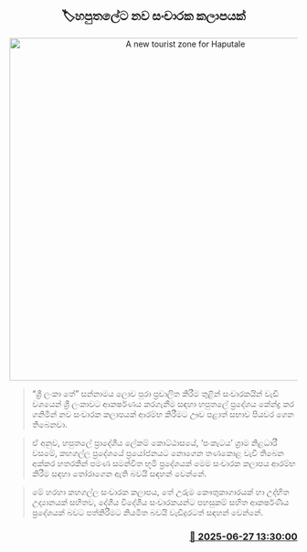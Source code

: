 <p align='center'><b><h2 align='center' title='A new tourist zone for Haputale'>🏷හපුතලේට නව සංචාරක කලාපයක්</h2></b></p>
<p align='center'><img src='https://helakuru.sgp1.cdn.digitaloceanspaces.com/esana/images/lib/haputale-u.jpg' width='600' alt='A new tourist zone for Haputale'></p>

> “ශ්‍රී ලංකා තේ” සන්නාමය ලොව පුරා ප්‍රචාලිත කිරීම තුළින් සංචාරකයින් වැඩි වශයෙන් ශ්‍රී ලංකාවට ආකර්ෂණය කරගැනීම සඳහා හපුතලේ ප්‍රදේශය කේන්ද්‍ර කර ගනිමින් නව සංචාරක කලාපයක් ආරම්භ කිරීමට ඌව පළාත් සභාව පියවර ගෙන තිබෙනවා.

> ඒ අනුව, හපුතලේ ප්‍රාදේශීය ලේකම් කොට්ඨාසයේ, ‘පංකැටය’ ග්‍රාම නිළධාරී වසමේ, කහගල්ල ප්‍රදේශයේ ප්‍රයෝජනයට නොගෙන තණකොළ වැවී තිබෙන අක්කර හතරකින් පමණ සමන්විත භූමි ප්‍රදේශයක් මෙම සංචාරක කලාපය ආරම්භ කිරීම සඳහා තෝරාගෙන ඇති බවයි සඳහන් වෙන්නේ.

> මේ හරහා කහගල්ල සංචාරක කලාපය, තේ උරුම කෞතුකාගාරයක් හා උද්භිත උද්‍යානයක් සහිතව, දේශීය විදේශීය සංචාරකයන්ට පහසුකම් සහිත ආකර්ෂණීය ප්‍රදේශයක් බවට පත්කිරීමට නියමිත බවයි වැඩිදුරටත් සඳහන් වෙන්නේ.



<h3 align='right'><a href='https://www.helakuru.lk/esana/p/111402/'>📅 2025-06-27 13:30:00</a></h3>

